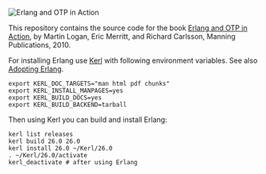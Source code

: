 ![Erlang and OTP in Action](https://images.manning.com/360/480/resize/book/f/d21069b-7a05-4be7-bcd8-7d38aff03e34/logan.png "Erlang and OTP in Action")

This repository contains the source code for the book [Erlang and OTP in Action](https://www.manning.com/books/erlang-and-otp-in-action), by Martin Logan, Eric Merritt, and Richard Carlsson, Manning Publications, 2010.

For installing Erlang use [Kerl](https://github.com/kerl/kerl) with following environment variables.
See also [Adopting Erlang](https://adoptingerlang.org/).

```shell
export KERL_DOC_TARGETS="man html pdf chunks"
export KERL_INSTALL_MANPAGES=yes
export KERL_BUILD_DOCS=yes
export KERL_BUILD_BACKEND=tarball
```

Then using Kerl you can build and install Erlang:

```shell
kerl list releases
kerl build 26.0 26.0
kerl install 26.0 ~/Kerl/26.0
. ~/Kerl/26.0/activate
kerl_deactivate # after using Erlang
```
